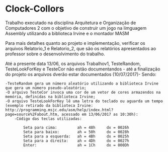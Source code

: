 # Clock-Collors
Trabalho executado na disciplina Arquitetura e Organização de Computadores 2 com o objetivo de construir um jogo na limguagem Assembly utilizando a biblioteca Irvine e o montador MASM

Para mais detalhes quanto ao projeto e implementação, verificar os arquivos Relatorio_1 e Relatorio_2, que são os relatórios apresentados ao professor sobre o desenvolvimento do trabalho.

Até a presente data 13/06, os arquivos Trabalhov1, TesteRandom, TesteLookForKey e TesteCor  não estão documentandos - até a finalização do projeto os arquivos dverão estar documentados (10/07/2017)- Sendo:

	-TesteRandom gera um número aleatório utilizando a biblioteca Irvine que gera um número pseudo-aleatório; 
	-O arquivo TesteCor invoca uma cor de um vetor de cores armazendos na memória, definidas na biblioteca Irvine;
	-O arquivo TesteLookForKey lê uma letra do teclado ou aguarda um tempo (exemplo retirado da biblioteca Irvine: http://programming.msjc.edu/asm/help/index.html?page=source%2Fabout.htm, acessado em 13/06/2017 as 10:30h):
		-Código das teclas utilizadas:

			Seta para cima:         ah = 48h     dx = 0026h
			Seta para baixo:        ah = 50h     dx = 0028h
			Seta para a esquerda:   ah = 4Bh     dx = 0025h
			Seta para a direita:    ah = 4Dh     dx = 0027h
			Enter:                  ah = 1Ch     dx = 000Dh
